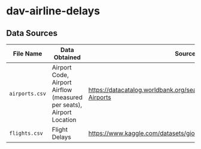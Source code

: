 # dav-airline-delays

## Data Sources

| File Name | Data Obtained | Source |
| -------------------------- | ------------- | ------------- |
| `airports.csv` | Airport Code, Airport Airflow (measured per seats), Airport Location | https://datacatalog.worldbank.org/search/dataset/0038117/Global-Airports |
| `flights.csv` | Flight Delays | https://www.kaggle.com/datasets/giovamata/airlinedelaycauses |
